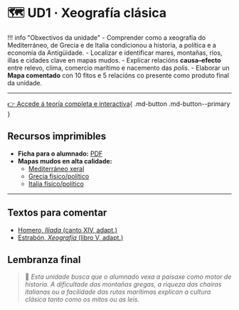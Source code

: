 # 🗺️ UD1 · Xeografía clásica

!!! info "Obxectivos da unidade"
    - Comprender como a xeografía do Mediterráneo, de Grecia e de Italia condicionou a historia, a política e a economía da Antigüidade.
    - Localizar e identificar mares, montañas, ríos, illas e cidades clave en mapas mudos.
    - Explicar relacións **causa–efecto** entre relevo, clima, comercio marítimo e nacemento das *polis*.
    - Elaborar un **Mapa comentado** con 10 fitos e 5 relacións co presente como produto final da unidade.

---

[👉 Accede á teoría completa e interactiva](./teoria/index.md){ .md-button .md-button--primary }

## Recursos imprimibles

- **Ficha para o alumnado:** [PDF](./materiais/ficha_alumnado.pdf)
- **Mapas mudos en alta calidade:**
  - [Mediterráneo xeral](./materiais/mapa_mediterraneo.pdf)
  - [Grecia físico/político](./materiais/mapa_grecia.pdf)
  - [Italia físico/político](./materiais/mapa_italia.pdf)

---

## Textos para comentar

- [Homero, *Ilíada* (canto XIV, adapt.)](../textos/homero_ilida.md)
- [Estrabón, *Xeografía* (libro V, adapt.)](../textos/estrabon_xeografia.md)

## Lembranza final

> 🧭 *Esta unidade busca que o alumnado vexa a paisaxe como motor de historia. A dificultade das montañas gregas, a riqueza das chairas italianas ou a facilidade das rutas marítimas explican a cultura clásica tanto como os mitos ou as leis.*  